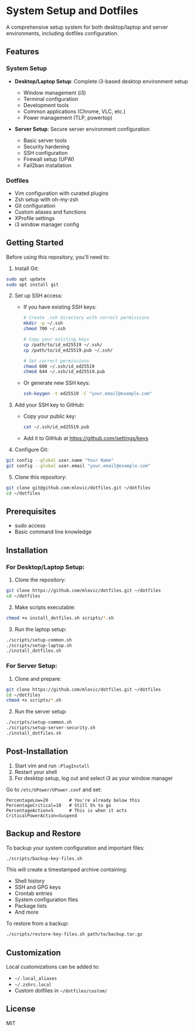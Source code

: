 # System Setup and Dotfiles

A comprehensive setup system for both desktop/laptop and server environments, including dotfiles configuration.

## Features

### System Setup
- **Desktop/Laptop Setup**: Complete i3-based desktop environment setup
  - Window management (i3)
  - Terminal configuration
  - Development tools
  - Common applications (Chrome, VLC, etc.)
  - Power management (TLP, powertop)

- **Server Setup**: Secure server environment configuration
  - Basic server tools
  - Security hardening
  - SSH configuration
  - Firewall setup (UFW)
  - Fail2ban installation

### Dotfiles
- Vim configuration with curated plugins
- Zsh setup with oh-my-zsh
- Git configuration
- Custom aliases and functions
- XProfile settings
- i3 window manager config

## Getting Started

Before using this repository, you'll need to:

1. Install Git:
```bash
sudo apt update
sudo apt install git
```

2. Set up SSH access:
   - If you have existing SSH keys:
     ```bash
     # Create .ssh directory with correct permissions
     mkdir -p ~/.ssh
     chmod 700 ~/.ssh
     
     # Copy your existing keys
     cp /path/to/id_ed25519 ~/.ssh/
     cp /path/to/id_ed25519.pub ~/.ssh/
     
     # Set correct permissions
     chmod 600 ~/.ssh/id_ed25519
     chmod 644 ~/.ssh/id_ed25519.pub
     ```
   - Or generate new SSH keys:
     ```bash
     ssh-keygen -t ed25519 -C "your.email@example.com"
     ```

3. Add your SSH key to GitHub:
   - Copy your public key:
     ```bash
     cat ~/.ssh/id_ed25519.pub
     ```
   - Add it to GitHub at https://github.com/settings/keys

4. Configure Git:
```bash
git config --global user.name "Your Name"
git config --global user.email "your.email@example.com"
```

5. Clone this repository:
```bash
git clone git@github.com:mlovic/dotfiles.git ~/dotfiles
cd ~/dotfiles
```

## Prerequisites

- sudo access
- Basic command line knowledge

## Installation

### For Desktop/Laptop Setup:

1. Clone the repository:
```bash
git clone https://github.com/mlovic/dotfiles.git ~/dotfiles
cd ~/dotfiles
```

2. Make scripts executable:
```bash
chmod +x install_dotfiles.sh scripts/*.sh
```

3. Run the laptop setup:
```bash
./scripts/setup-common.sh
./scripts/setup-laptop.sh
./install_dotfiles.sh
```

### For Server Setup:

1. Clone and prepare:
```bash
git clone https://github.com/mlovic/dotfiles.git ~/dotfiles
cd ~/dotfiles
chmod +x scripts/*.sh
```

2. Run the server setup:
```bash
./scripts/setup-common.sh
./scripts/setup-server-security.sh
./install_dotfiles.sh
```

## Post-Installation

1. Start vim and run `:PlugInstall`
2. Restart your shell
3. For desktop setup, log out and select i3 as your window manager

Go to `/etc/UPower/UPower.conf` and set:

```
PercentageLow=20        # You're already below this
PercentageCritical=10   # Still 5% to go
PercentageAction=5      # This is when it acts
CriticalPowerAction=Suspend
```

## Backup and Restore

To backup your system configuration and important files:
```bash
./scripts/backup-key-files.sh
```

This will create a timestamped archive containing:
- Shell history
- SSH and GPG keys
- Crontab entries
- System configuration files
- Package lists
- And more

To restore from a backup:
```bash
./scripts/restore-key-files.sh path/to/backup.tar.gz
```

## Customization

Local customizations can be added to:
- `~/.local_aliases`
- `~/.zshrc.local`
- Custom dotfiles in `~/dotfiles/custom/`

## License

MIT
